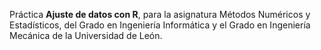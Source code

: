 Práctica **Ajuste de datos con R**, para la asignatura Métodos Numéricos y Estadísticos, del Grado en Ingeniería Informática y el Grado en Ingeniería Mecánica de la Universidad de León.
